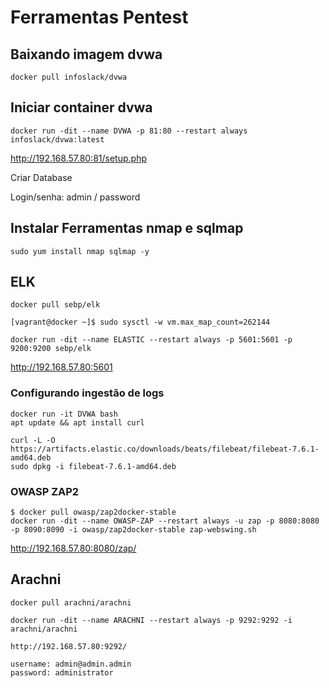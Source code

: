 # Ferramentas Pentest

## Baixando imagem dvwa
```
docker pull infoslack/dvwa

```

## Iniciar container dvwa
```
docker run -dit --name DVWA -p 81:80 --restart always infoslack/dvwa:latest

```
http://192.168.57.80:81/setup.php


Criar Database

Login/senha:
admin / password

## Instalar Ferramentas nmap e sqlmap
```
sudo yum install nmap sqlmap -y

```

## ELK 
```
docker pull sebp/elk

```
```
[vagrant@docker ~]$ sudo sysctl -w vm.max_map_count=262144

```
```
docker run -dit --name ELASTIC --restart always -p 5601:5601 -p 9200:9200 sebp/elk

```
http://192.168.57.80:5601


### Configurando ingestão de logs

```
docker run -it DVWA bash
apt update && apt install curl

curl -L -O https://artifacts.elastic.co/downloads/beats/filebeat/filebeat-7.6.1-amd64.deb
sudo dpkg -i filebeat-7.6.1-amd64.deb

```

###  OWASP ZAP2
```
$ docker pull owasp/zap2docker-stable
docker run -dit --name OWASP-ZAP --restart always -u zap -p 8080:8080 -p 8090:8090 -i owasp/zap2docker-stable zap-webswing.sh
```
http://192.168.57.80:8080/zap/


## Arachni
```
docker pull arachni/arachni

docker run -dit --name ARACHNI --restart always -p 9292:9292 -i arachni/arachni
```

```
http://192.168.57.80:9292/

username: admin@admin.admin
password: administrator
```
